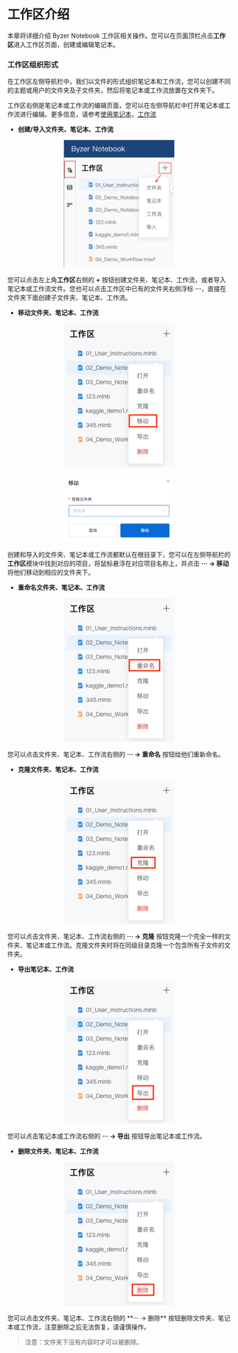 # 工作区介绍

本章将详细介绍 Byzer Notebook 工作区相关操作。您可以在页面顶栏点击**工作区**进入工作区页面，创建或编辑笔记本。

### **工作区组织形式**

在工作区左侧导航栏中，我们以文件的形式组织笔记本和工作流，您可以创建不同的主题或用户的文件夹及子文件夹，然后将笔记本或工作流放置在文件夹下。

工作区右侧是笔记本或工作流的编辑页面，您可以在左侧导航栏中打开笔记本或工作流进行编辑。更多信息，请参考[使用笔记本](/byzer-notebook/zh-cn/workspace/notebook.md)，[工作流](/byzer-notebook/zh-cn/workflow/workflow.md) 

+ **创建/导入文件夹、笔记本、工作流**

<p align="center">
    <img src="/byzer-notebook/zh-cn/workspace/images/Workspace_create.png" alt="name"  width="250"/>
</p>

您可以点击左上角**工作区**右侧的 **+** 按钮创建文件夹、笔记本、工作流，或者导入笔记本或工作流文件。您也可以点击工作区中已有的文件夹右侧浮标 **···**，直接在文件夹下面创建子文件夹、笔记本、工作流。

+ **移动文件夹、笔记本、工作流**

<p align="center">
    <img src="/byzer-notebook/zh-cn/workspace/images/move.png" alt="name"  width="250"/>
</p>

<p align="center">
    <img src="/byzer-notebook/zh-cn/workspace/images/move2.png" alt="name"  width="250"/>
</p>

创建和导入的文件夹、笔记本或工作流都默认在根目录下，您可以在左侧导航栏的**工作区**模块中找到对应的项目，将鼠标悬浮在对应项目名称上，并点击 **···  -> 移动** 将他们移动到相应的文件夹下。

+ **重命名文件夹、笔记本、工作流**

<p align="center">
    <img src="/byzer-notebook/zh-cn/workspace/images/rename.png" alt="name"  width="250"/>
</p>

您可以点击文件夹、笔记本、工作流右侧的 **··· -> 重命名** 按钮给他们重新命名。

+ **克隆文件夹、笔记本、工作流**

<p align="center">
    <img src="/byzer-notebook/zh-cn/workspace/images/clone.png" alt="name"  width="250"/>
</p>

您可以点击文件夹、笔记本、工作流右侧的 **··· -> 克隆** 按钮克隆一个完全一样的文件夹、笔记本或工作流。克隆文件夹时将在同级目录克隆一个包含所有子文件的文件夹。

+ **导出笔记本、工作流**

<p align="center">
    <img src="/byzer-notebook/zh-cn/workspace/images/export.png" alt="name"  width="250"/>
</p>

您可以点击笔记本或工作流右侧的 **··· -> 导出** 按钮导出笔记本或工作流。

+ **删除文件夹、笔记本、工作流**

<p align="center">
    <img src="/byzer-notebook/zh-cn/workspace/images/delete.png" alt="name"  width="250"/>
</p>
您可以点击文件夹、笔记本、工作流右侧的 **··· -> 删除** 按钮删除文件夹、笔记本或工作流，注意删除之后无法恢复，请谨慎操作。

> 注意：文件夹下没有内容时才可以被删除。


